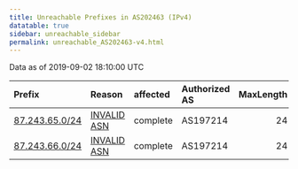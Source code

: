 ```yaml
---
title: Unreachable Prefixes in AS202463 (IPv4)
datatable: true
sidebar: unreachable_sidebar
permalink: unreachable_AS202463-v4.html
---
```


Data as of 2019-09-02 18:10:00 UTC


<div class="datatable-begin"></div>

| Prefix                                                 | Reason                                                                                                 | affected   | Authorized AS   |   MaxLength | Anchor                                         |   unreachable /24s |
|:-------------------------------------------------------|:-------------------------------------------------------------------------------------------------------|:-----------|:----------------|------------:|:-----------------------------------------------|-------------------:|
| [87.243.65.0/24](https://stat.ripe.net/87.243.65.0/24) | [INVALID ASN](https://rpki-validator.ripe.net/announcement-preview?asn=AS202463&prefix=87.243.65.0/24) | complete   | AS197214        |          24 | [RIPE](unreachable_RIPE_NCC_RPKI_Root-v4.html) |                  1 |
| [87.243.66.0/24](https://stat.ripe.net/87.243.66.0/24) | [INVALID ASN](https://rpki-validator.ripe.net/announcement-preview?asn=AS202463&prefix=87.243.66.0/24) | complete   | AS197214        |          24 | [RIPE](unreachable_RIPE_NCC_RPKI_Root-v4.html) |                  1 |

<div class="datatable-end"></div>